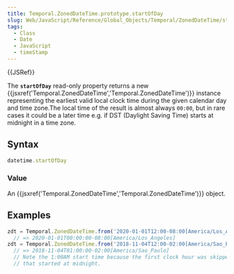 ```yaml
---
title: Temporal.ZonedDateTime.prototype.startOfDay
slug: Web/JavaScript/Reference/Global_Objects/Temporal/ZonedDateTime/startOfDay
tags:
  - Class
  - Date
  - JavaScript
  - timeStamp
---
```

{{JSRef}}

The **`startOfDay`** read-only property returns a new
{{jsxref('Temporal.ZonedDateTime','Temporal.ZonedDateTime')}}
instance representing the earliest valid local clock time during the given
calendar day and time zone.The local time of the result is almost always
`00:00`, but in rare cases it could be a later time e.g. if DST (Daylight Saving
Time) starts at midnight in a time zone.

## Syntax

```js
datetime.startOfDay
```

### Value

An
{{jsxref('Temporal.ZonedDateTime','Temporal.ZonedDateTime')}}
object.

## Examples

```js
zdt = Temporal.ZonedDateTime.from('2020-01-01T12:00-08:00[America/Los_Angeles]').startOfDay;
  // => 2020-01-01T00:00:00-08:00[America/Los_Angeles]
zdt = Temporal.ZonedDateTime.from('2018-11-04T12:00-02:00[America/Sao_Paulo]').startOfDay;
  // => 2018-11-04T01:00:00-02:00[America/Sao_Paulo]
  // Note the 1:00AM start time because the first clock hour was skipped due to DST transition
  // that started at midnight.
```
